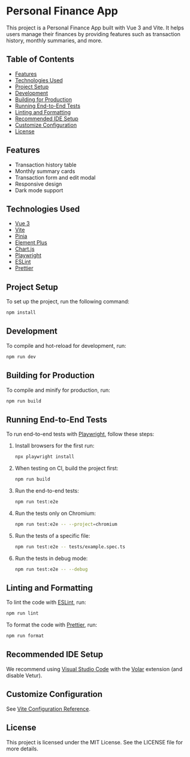 # Personal Finance App

This project is a Personal Finance App built with Vue 3 and Vite. It helps users manage their finances by providing features such as transaction history, monthly summaries, and more.

## Table of Contents

- [Features](#features)
- [Technologies Used](#technologies-used)
- [Project Setup](#project-setup)
- [Development](#development)
- [Building for Production](#building-for-production)
- [Running End-to-End Tests](#running-end-to-end-tests)
- [Linting and Formatting](#linting-and-formatting)
- [Recommended IDE Setup](#recommended-ide-setup)
- [Customize Configuration](#customize-configuration)
- [License](#license)

## Features

- Transaction history table
- Monthly summary cards
- Transaction form and edit modal
- Responsive design
- Dark mode support

## Technologies Used

- [Vue 3](https://vuejs.org/)
- [Vite](https://vitejs.dev/)
- [Pinia](https://pinia.vuejs.org/)
- [Element Plus](https://element-plus.org/)
- [Chart.js](https://www.chartjs.org/)
- [Playwright](https://playwright.dev/)
- [ESLint](https://eslint.org/)
- [Prettier](https://prettier.io/)

## Project Setup

To set up the project, run the following command:

```sh
npm install
```

## Development

To compile and hot-reload for development, run:

```sh
npm run dev
```

## Building for Production

To compile and minify for production, run:

```sh
npm run build
```

## Running End-to-End Tests

To run end-to-end tests with [Playwright](https://playwright.dev), follow these steps:

1. Install browsers for the first run:

    ```sh
    npx playwright install
    ```

2. When testing on CI, build the project first:

    ```sh
    npm run build
    ```

3. Run the end-to-end tests:

    ```sh
    npm run test:e2e
    ```

4. Run the tests only on Chromium:

    ```sh
    npm run test:e2e -- --project=chromium
    ```

5. Run the tests of a specific file:

    ```sh
    npm run test:e2e -- tests/example.spec.ts
    ```

6. Run the tests in debug mode:

    ```sh
    npm run test:e2e -- --debug
    ```

## Linting and Formatting

To lint the code with [ESLint](https://eslint.org/), run:

```sh
npm run lint
```

To format the code with [Prettier](https://prettier.io/), run:

```sh
npm run format
```

## Recommended IDE Setup

We recommend using [Visual Studio Code](https://code.visualstudio.com/) with the [Volar](https://marketplace.visualstudio.com/items?itemName=Vue.volar) extension (and disable Vetur).

## Customize Configuration

See [Vite Configuration Reference](https://vite.dev/config/).

## License

This project is licensed under the MIT License. See the LICENSE file for more details.
